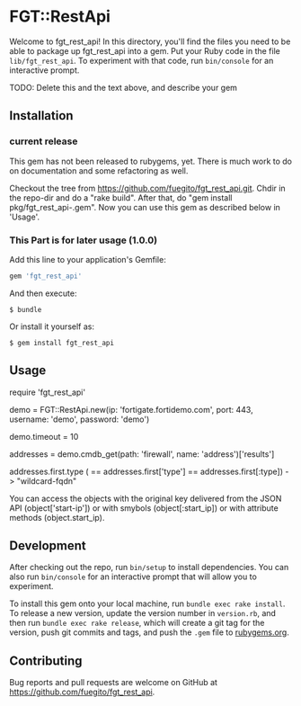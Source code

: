 # FGT::RestApi

Welcome to fgt_rest_api! In this directory, you'll find the files you need to be able to package up fgt_rest_api into a gem. Put your Ruby code in the file `lib/fgt_rest_api`. To experiment with that code, run `bin/console` for an interactive prompt.

TODO: Delete this and the text above, and describe your gem

## Installation

### current release

This gem has not been released to rubygems, yet. There is much work to do on documentation and some refactoring as well.

Checkout the tree from https://github.com/fuegito/fgt_rest_api.git.
Chdir in the repo-dir and do a "rake build".
After that, do "gem install pkg/fgt_rest_api-<VERSION>.gem".
Now you can use this gem as described below in 'Usage'.


### This Part is for later usage (1.0.0)

Add this line to your application's Gemfile:

```ruby
gem 'fgt_rest_api'
```

And then execute:

    $ bundle

Or install it yourself as:

    $ gem install fgt_rest_api

## Usage

require 'fgt_rest_api'

demo = FGT::RestApi.new(ip: 'fortigate.fortidemo.com', port: 443, username: 'demo', password: 'demo')

demo.timeout = 10

addresses = demo.cmdb_get(path: 'firewall', name: 'address')['results']

addresses.first.type ( == addresses.first['type'] == addresses.first[:type])
-> "wildcard-fqdn"

You can access the objects with the original key delivered from the JSON API (object['start-ip']) or with smybols (object[:start_ip]) or with attribute methods (object.start_ip).

## Development

After checking out the repo, run `bin/setup` to install dependencies. You can also run `bin/console` for an interactive prompt that will allow you to experiment.

To install this gem onto your local machine, run `bundle exec rake install`. To release a new version, update the version number in `version.rb`, and then run `bundle exec rake release`, which will create a git tag for the version, push git commits and tags, and push the `.gem` file to [rubygems.org](https://rubygems.org).

## Contributing

Bug reports and pull requests are welcome on GitHub at https://github.com/fuegito/fgt_rest_api.
